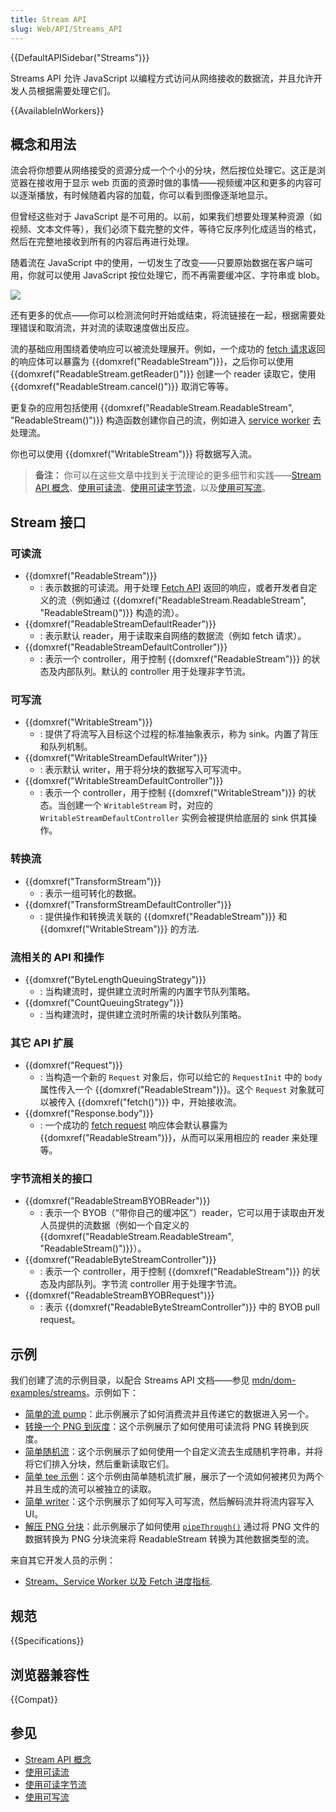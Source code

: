 ```yaml
---
title: Stream API
slug: Web/API/Streams_API
---
```

{{DefaultAPISidebar("Streams")}}

Streams API 允许 JavaScript 以编程方式访问从网络接收的数据流，并且允许开发人员根据需要处理它们。

{{AvailableInWorkers}}

## 概念和用法

流会将你想要从网络接受的资源分成一个个小的分块，然后按位处理它。这正是浏览器在接收用于显示 web 页面的资源时做的事情——视频缓冲区和更多的内容可以逐渐播放，有时候随着内容的加载，你可以看到图像逐渐地显示。

但曾经这些对于 JavaScript 是不可用的。以前，如果我们想要处理某种资源（如视频、文本文件等），我们必须下载完整的文件，等待它反序列化成适当的格式，然后在完整地接收到所有的内容后再进行处理。

随着流在 JavaScript 中的使用，一切发生了改变——只要原始数据在客户端可用，你就可以使用 JavaScript 按位处理它，而不再需要缓冲区、字符串或 blob。

![](concept.png)

还有更多的优点——你可以检测流何时开始或结束，将流链接在一起，根据需要处理错误和取消流，并对流的读取速度做出反应。

流的基础应用围绕着使响应可以被流处理展开。例如，一个成功的 [fetch 请求](/zh-CN/docs/Web/API/fetch)返回的响应体可以暴露为 {{domxref("ReadableStream")}}，之后你可以使用 {{domxref("ReadableStream.getReader()")}} 创建一个 reader 读取它，使用 {{domxref("ReadableStream.cancel()")}} 取消它等等。

更复杂的应用包括使用 {{domxref("ReadableStream.ReadableStream", "ReadableStream()")}} 构造函数创建你自己的流，例如进入 [service worker](/zh-CN/docs/Web/API/Service_Worker_API) 去处理流。

你也可以使用 {{domxref("WritableStream")}} 将数据写入流。

> **备注：** 你可以在这些文章中找到关于流理论的更多细节和实践——[Stream API 概念](/zh-CN/docs/Web/API/Streams_API/Concepts)、[使用可读流](/zh-CN/docs/Web/API/Streams_API/Using_readable_streams)、[使用可读字节流](/zh-CN/docs/Web/API/Streams_API/Using_readable_byte_streams)，以及[使用可写流](/zh-CN/docs/Web/API/Streams_API/Using_writable_streams)。

## Stream 接口

### 可读流

- {{domxref("ReadableStream")}}
  - : 表示数据的可读流。用于处理 [Fetch API](/zh-CN/docs/Web/API/Fetch_API) 返回的响应，或者开发者自定义的流（例如通过 {{domxref("ReadableStream.ReadableStream", "ReadableStream()")}} 构造的流）。
- {{domxref("ReadableStreamDefaultReader")}}
  - : 表示默认 reader，用于读取来自网络的数据流（例如 fetch 请求）。
- {{domxref("ReadableStreamDefaultController")}}
  - : 表示一个 controller，用于控制 {{domxref("ReadableStream")}} 的状态及内部队列。默认的 controller 用于处理非字节流。

### 可写流

- {{domxref("WritableStream")}}
  - : 提供了将流写入目标这个过程的标准抽象表示，称为 sink。内置了背压和队列机制。
- {{domxref("WritableStreamDefaultWriter")}}
  - : 表示默认 writer，用于将分块的数据写入可写流中。
- {{domxref("WritableStreamDefaultController")}}
  - : 表示一个 controller，用于控制 {{domxref("WritableStream")}} 的状态。当创建一个 `WritableStream` 时，对应的 `WritableStreamDefaultController` 实例会被提供给底层的 sink 供其操作。

### 转换流

- {{domxref("TransformStream")}}
  - : 表示一组可转化的数据。
- {{domxref("TransformStreamDefaultController")}}
  - : 提供操作和转换流关联的 {{domxref("ReadableStream")}} 和 {{domxref("WritableStream")}} 的方法.

### 流相关的 API 和操作

- {{domxref("ByteLengthQueuingStrategy")}}
  - : 当构建流时，提供建立流时所需的内置字节队列策略。
- {{domxref("CountQueuingStrategy")}}
  - : 当构建流时，提供建立流时所需的块计数队列策略。

### 其它 API 扩展

- {{domxref("Request")}}
  - : 当构造一个新的 `Request` 对象后，你可以给它的 `RequestInit` 中的 `body` 属性传入一个 {{domxref("ReadableStream")}}。这个 `Request` 对象就可以被传入 {{domxref("fetch()")}} 中，开始接收流。
- {{domxref("Response.body")}}
  - : 一个成功的 [fetch request](/zh-CN/docs/Web/API/fetch) 响应体会默认暴露为 {{domxref("ReadableStream")}}，从而可以采用相应的 reader 来处理等。

### 字节流相关的接口

- {{domxref("ReadableStreamBYOBReader")}}
  - : 表示一个 BYOB（“带你自己的缓冲区”）reader，它可以用于读取由开发人员提供的流数据（例如一个自定义的 {{domxref("ReadableStream.ReadableStream", "ReadableStream()")}}）。
- {{domxref("ReadableByteStreamController")}}
  - : 表示一个 controller，用于控制 {{domxref("ReadableStream")}} 的状态及内部队列。字节流 controller 用于处理字节流。
- {{domxref("ReadableStreamBYOBRequest")}}
  - : 表示 {{domxref("ReadableByteStreamController")}} 中的 BYOB pull request。

## 示例

我们创建了流的示例目录，以配合 Streams API 文档——参见 [mdn/dom-examples/streams](https://github.com/mdn/dom-examples/tree/master/streams)。示例如下：

- [简单的流 pump](https://mdn.github.io/dom-examples/streams/simple-pump/)：此示例展示了如何消费流并且传递它的数据进入另一个。
- [转换一个 PNG 到灰度](https://mdn.github.io/dom-examples/streams/grayscale-png/)：这个示例展示了如何使用可读流将 PNG 转换到灰度。
- [简单随机流](https://mdn.github.io/dom-examples/streams/simple-random-stream/)：这个示例展示了如何使用一个自定义流去生成随机字符串，并将将它们排入分块，然后重新读取它们。
- [简单 tee 示例](https://mdn.github.io/dom-examples/streams/simple-tee-example/)：这个示例由简单随机流扩展，展示了一个流如何被拷贝为两个并且生成的流可以被独立的读取。
- [简单 writer](https://mdn.github.io/dom-examples/streams/simple-writer/)：这个示例展示了如何写入可写流，然后解码流并将流内容写入 UI。
- [解压 PNG 分块](https://mdn.github.io/dom-examples/streams/png-transform-stream/)：此示例展示了如何使用 [`pipeThrough()`](/zh-CN/docs/Web/API/ReadableStream/pipeThrough) 通过将 PNG 文件的数据转换为 PNG 分块流来将 ReadableStream 转换为其他数据类型的流。

来自其它开发人员的示例：

- [Stream、Service Worker 以及 Fetch 进度指标](https://fetch-progress.anthum.com/).

## 规范

{{Specifications}}

## 浏览器兼容性

{{Compat}}

## 参见

- [Stream API 概念](/zh-CN/docs/Web/API/Streams_API/Concepts)
- [使用可读流](/zh-CN/docs/Web/API/Streams_API/Using_readable_streams)
- [使用可读字节流](/zh-CN/docs/Web/API/Streams_API/Using_readable_byte_streams)
- [使用可写流](/zh-CN/docs/Web/API/Streams_API/Using_writable_streams)
